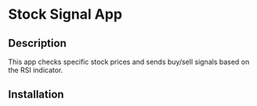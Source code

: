 # Stock Signal App

## Description
This app checks specific stock prices and sends buy/sell signals based on the RSI indicator.

## Installation
